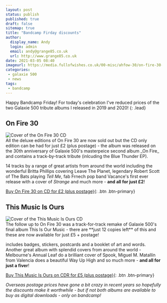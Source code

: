 ```yaml
---
layout: post
status: publish
published: true
draft: false
sitemap: true
title: "Bandcamp Firday discounts"
author:
  display_name: Andy
  login: admin
  email: andy@grange85.co.uk
  url: http://www.grange85.co.uk
date: 2021-03-05 08:40
imageurl: https://media.fullofwishes.co.uk/00-misc/ahfow-30/on-fire-30-cd-cover.jpg
categories:
 - galaxie 500
 - news
tags:
 - bandcamp
---
```


Happy Bandcamp Friday! For today's celebration I've reduced prices of the two Galaxie 500 tribute albums I released in 2019 and 2020!
{: .lead}

## On Fire 30
<div class="p-3 w-25 float-right"><img class="img-fluid" src="https://media.fullofwishes.co.uk/00-misc/ahfow-30/on-fire-30-cd-cover.jpg" alt="Cover of the On Fire 30 CD"></div>
All the deluxe editions of On Fire 30 are now sold out but the CD only edition can be had for just £2 (plus postage) - the album was released on the 30th anniversary of Galaxie 500's masterpeice second album _On Fire_ and contains a track-by-track tribute (inlcuding the Blue Thunder EP). 

14 tracks by a range of great artists from around the world including the wonderful Britta Phillips covering Leave The Planet, legendary Robert Scott of The Bats playing _Tell Me_, fab Frnech pop band Vacance's first ever release with a cover of _Strange_ and much more - **and all for just £2**!

[Buy On Fire 30 on CD for £2 (plus postage)](https://aheadfullofwishes.bandcamp.com/album/on-fire-30){: .btn .btn-primary}


## This Music Is Ours
<div class="p-3 w-25 float-right"><img class="img-fluid" src=https://media.fullofwishes.co.uk/images/cd-obverse-tiom-30-web.jpg" alt="Cover of the This Music Is Ours CD"></div>
The follow up to On Fire 30 was a track-for-track remake of Galaxie 500's final album This Is Our Music - there are **just 12 copies left** of this and these are now available for just £5 + postage!

includes badges, stickers, postcards and a booklet of art and words. Another great album with splendid covers from around the world - Melbourne's Annual Leaf do a brilliant cover of Spook, Miguel M. Matallín from Valencia does a beautiful Way Up High and so much more - **and all for just a fiver**!

[Buy This Music Is Ours on CDR for £5 (plus postage)](https://aheadfullofwishes.bandcamp.com/album/this-music-is-ours){: .btn .btn-primary}

<!--more-->

_Overseas postage prices have gone a bit crazy in recent years so hopefully the discounts make it worthwhile - but if not both albums are available to buy as digital downloads - only on bandcamp!_
